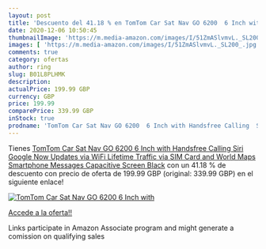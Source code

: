 ```yaml
---
layout: post
title: 'Descuento del 41.18 % en TomTom Car Sat Nav GO 6200  6 Inch with '
date: 2020-12-06 10:50:45
thumbnailImage: 'https://m.media-amazon.com/images/I/51ZmASlvmvL._SL200_.jpg'
images: [ 'https://m.media-amazon.com/images/I/51ZmASlvmvL._SL200_.jpg' ]
comments: true
category: ofertas
author: ring
slug: B01L8PLHMK
description:
actualPrice: 199.99 GBP
currency: GBP
price: 199.99
comparePrice: 339.99 GBP
inStock: true
prodname: 'TomTom Car Sat Nav GO 6200  6 Inch with Handsfree Calling  Siri  Google Now  Updates via WiFi  Lifetime Traffic via SIM Card and World Maps  Smartphone Messages  Capacitive Screen  Black'
---
```


Tienes [TomTom Car Sat Nav GO 6200  6 Inch with Handsfree Calling  Siri  Google Now  Updates via WiFi  Lifetime Traffic via SIM Card and World Maps  Smartphone Messages  Capacitive Screen  Black](https://www.amazon.co.uk/dp/B01L8PLHMK/?tag=tolees0a-21) con un 41.18 % de descuento con precio de oferta de 199.99 GBP (original: 339.99 GBP) en el siguiente enlace!

[![TomTom Car Sat Nav GO 6200  6 Inch with ](https://m.media-amazon.com/images/I/51ZmASlvmvL._SL200_.jpg)](https://www.amazon.co.uk/dp/B01L8PLHMK/?tag=tolees0a-21)

[Accede a la oferta!!](https://www.amazon.co.uk/dp/B01L8PLHMK/?tag=tolees0a-21)

Links participate in Amazon Associate program and might generate a comission on qualifying sales



